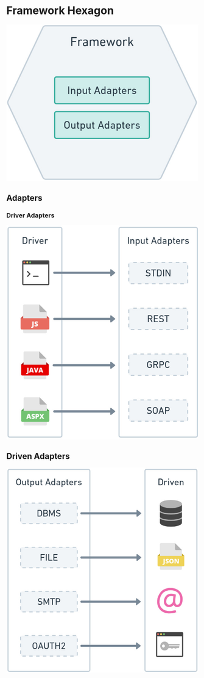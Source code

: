 # Framework Hexagon

![architecture-diagram.png](etc/architecture-diagram.png)

## Adapters

### Driver Adapters

![input-adapters.png](etc/input-adapters.png)

## Driven Adapters

![output-adapters.png](etc/output-adapters.png)
